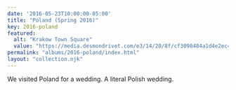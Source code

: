 ```yaml
---
date: '2016-05-23T10:00:00-05:00'
title: "Poland (Spring 2016)"
key: 2016-poland
featured:
  alt: "Krakow Town Square"
  value: "https://media.desmondrivet.com/e3/14/20/8f/cf3098484a1d4e2ec46968971684181d9446ec57e80d899aa1756b41.jpg"
permalink: "albums/2016-poland/index.html"
layout: "collection.njk"
---
```


We visited Poland for a wedding.  A literal Polish wedding.
